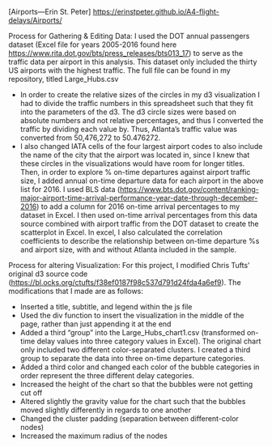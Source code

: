  [Airports—Erin St. Peter]
 https://erinstpeter.github.io/A4-flight-delays/Airports/
 
Process for Gathering & Editing Data:
I used the DOT annual passengers dataset (Excel file for years 2005-2016 found here https://www.rita.dot.gov/bts/press_releases/bts013_17) to serve as the traffic data per airport in this analysis. This dataset only included the thirty US airports with the highest traffic. The full file can be found in my repository, titled Large_Hubs.csv
-	In order to create the relative sizes of the circles in my d3 visualization I had to divide the traffic numbers in this spreadsheet such that they fit into the parameters of the d3. The d3 circle sizes were based on absolute numbers and not relative percentages, and thus I converted the traffic by dividing each value by. Thus, Atlanta’s traffic value was converted from 50,476,272 to 50.476272.
-	I also changed IATA cells of the four largest airport codes to also include the name of the city that the airport was located in, since I knew that these circles in the visualizations would have room for longer titles.
Then, in order to explore % on-time departures against airport traffic size, I added annual on-time departure data for each airport in the above list for 2016. I used BLS data (https://www.bts.dot.gov/content/ranking-major-airport-time-arrival-performance-year-date-through-december-2016) to add a column for 2016 on-time arrival percentages to my dataset in Excel. I then used on-time arrival percentages from this data source combined with airport traffic from the DOT dataset to create the scatterplot in Excel. In excel, I also calculated the correlation coefficients to describe the relationship between on-time departure %s and airport size, with and without Atlanta included in the sample.

Process for altering Visualization:
For this project, I modified Chris Tufts’ original d3 source code (https://bl.ocks.org/ctufts/f38ef0187f98c537d791d24fda4a6ef9). The modifications that I made are as follows:

-	Inserted a title, subtitle, and legend within the js file
-	Used the div function to insert the visualization in the middle of the page, rather than just appending it at the end
-	Added a third “group” into the Large_Hubs_chart1.csv (transformed on-time delay values into three category values in Excel). The original chart only included two different color-separated clusters. I created a third group to separate the data into three on-time departure categories.
-	Added a third color and changed each color of the bubble categories in order represent the three different delay categories.
-	Increased the height of the chart so that the bubbles were not getting cut off
-	Altered slightly the gravity value for the chart such that the bubbles moved slightly differently in regards to one another
-	Changed the cluster padding (separation between different-color nodes)
-	Increased the maximum radius of the nodes

